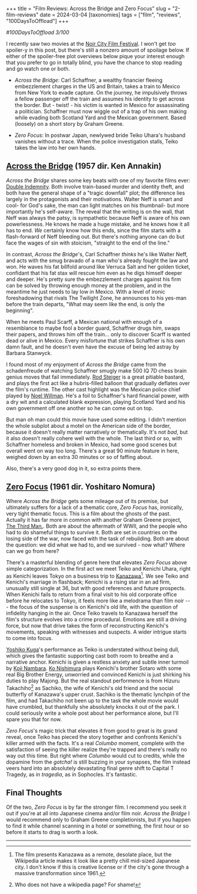 +++
title = "Film Reviews: Across the Bridge and Zero Focus"
slug = "2-film-reviews"
date = 2024-03-04
[taxonomies]
tags = ["film", "reviews", "100DaysToOffload"]
+++


*#100DaysToOffload 3/100*

I recently saw two movies at the [Noir City Film Festival](https://www.noircity.com/). I won't get *too* spoiler-y in this post, but there's still a nonzero amount of spoilage below. If either of the spoiler-free plot overviews below pique your interest enough that you prefer to go in totally blind, you have the chance to stop reading and go watch one or both.  

- *Across the Bridge*:  Carl Schaffner,  a wealthy financier fleeing embezzlement charges in the US and Britain, takes a train to Mexico from New York to evade capture. On the journey, he impulsively throws a fellow passenger off the train and assumes his identity to get across the border. But - twist! - his victim is wanted in Mexico for assassinating a politician. Schaffner must now wiggle out of a trap of his own making while evading both Scotland Yard and the Mexican government. Based (loosely) on a short story by Graham Greene.

- *Zero Focus*: In postwar Japan, newlywed bride Teiko Uhara's husband vanishes without a trace. When the police investigation stalls, Teiko takes the law into her own hands.


## [Across the Bridge](https://en.wikipedia.org/wiki/Across_the_Bridge_(film)) (1957 dir. Ken Annakin)

*Across the Bridge* shares some key beats with one of my favorite films ever: [Double Indemnity](https://en.wikipedia.org/wiki/Double_Indemnity). Both involve train-based murder and identity theft, and both have the general shape of a "tragic downfall" plot; the difference lies largely in the protagonists and their motivations. Walter Neff is smart and cool- for God's sake, the man can light matches on his thumbnail- but more importantly he's self-aware. The reveal that the writing is on the wall, that Neff was always the patsy, is sympathetic because Neff is aware of his own powerlessness. He knows he made a huge mistake, and he knows how it all has to end. *We* certainly know how this ends, since the film starts with a flash-forward of Neff bleeding out. But there's nothing anyone can do but face the wages of sin with stoicism, "straight to the end of the line."

In contrast, *Across the Bridge*'s, Carl Schaffner *thinks* he's like Walter Neff, and acts with the smug bravado of a man who's already fought the law and won.  He waves his fat billfold around like Verruca Salt and her golden ticket, confidant that his fat stax will rescue him even as he digs himself deeper and deeper. He's pretty sure the embezzlement charges against his firm can be solved by throwing enough money at the problem, and in the meantime he just needs to lay low in Mexico. With a level of ironic foreshadowing that rivals The Twilight Zone, he announces to his yes-man before the train departs, "What may seem like the end, is only the beginning". 

When he meets Paul Scarff, a Mexican national with enough of a resemblance to maybe fool a border guard, Schaffner drugs him, swaps their papers, and throws him off the train... only to discover Scarff is wanted dead or alive in Mexico. Every misfortune that strikes Schaffner is his own damn fault, and he doesn't even have the excuse of being led astray by Barbara Stanwyck. 

I found most of my enjoyment of *Across the Bridge* came from the schadenfreude of watching Schaffner smugly make 500 IQ 7D chess brain genius moves that fail immediately. [Rod Steiger](https://en.wikipedia.org/wiki/Rod_Steiger)  is a great pitiable bastard, and  plays the first act like a hubris-filled balloon that gradually deflates over the film's runtime.  The other cast highlight was the Mexican police chief played by [Noel Willman](https://en.wikipedia.org/wiki/Noel_Willman). He's a foil to Schaffner's hard financial power, with a dry wit and a calculated blank expression, playing Scotland Yard and his own government off one another so he can come out on top.

But man oh man could this movie have used some editing. I didn't mention the whole subplot about a motel on the American side of the border, because it doesn't really matter narratively or thematically. It's not *bad*, but it also doesn't really cohere well with the whole. The last third or so, with Schaffner homeless and broken in Mexico, had some good scenes but overall went on way too long. There's a great 90 minute feature in here, weighed down by an extra 30 minutes or so of faffing about.  

Also, there's a very good dog in it, so extra points there. 

##  [Zero Focus](https://en.wikipedia.org/wiki/Zero_Focus) (1961 dir. Yoshitaro Nomura)

Where *Across the Bridge* gets some mileage out of its premise, but ultimately suffers for a lack of a thematic core, *Zero Focus* has, ironically, very tight thematic focus. This is a film about the ghosts of the past. Actually it has far more in common with another Graham Greene project, [The Third Man.](https://en.wikipedia.org/wiki/The_Third_Man). Both are about the aftermath of WWII, and the people who had to do shameful things to survive it. Both are set in countries on the losing side of the war, now faced with the task of rebuilding. Both are about the question: we did what we had to, and we survived  - now what? Where can we go from here?   

There's a masterful blending of genre here that elevates *Zero Focus* above simple categorization. In the first act we meet Teiko and Kenichi Uhara, right as Kenichi leaves Tokyo on a business trip to [Kanazawa](https://en.wikipedia.org/wiki/Kanazawa)[^1].  We see Teiko and Kenichi's marriage in flashback; Kenichi is a rising star in an ad firm, unusually still single at 36, but with good references and future prospects. When Kenichi fails to return from a final visit to his old corporate office before he relocates to Tokyo, it feels more like a melodrama than film noir ---  the focus of the suspense is on Kenichi's old life, with the question of infidelity hanging in the air. Once Teiko travels to Kanazawa herself the film's structure evolves into a crime procedural. Emotions are still a driving force, but now that drive takes the form of reconstructing Kenichi's movements, speaking with witnesses and suspects. A wider intrigue starts to come into focus. 

[Yoshiko Kuga](https://en.wikipedia.org/wiki/Yoshiko_Kuga)'s performance as Teiko is understated without being dull, which gives the fantastic supporting cast both room to breathe and a narrative anchor. Kenichi is given a restless anxiety and subtle inner turmoil by [Koji Nambara](https://en.wikipedia.org/wiki/Koji_Nambara). [Ko Nishimura](https://en.wikipedia.org/wiki/K%C5%8D_Nishimura) plays Kenichi's brother Sotaro with some real Big Brother Energy, unworried and convinced Kenichi is just shirking his duties to play Majong. But the real standout performence is from Hizuru Takachiho[^2] as Sachiko, the wife of Kenichi's old friend and the social butterfly of Kanazawa's upper crust. Sachiko is the thematic lynchpin of the film, and had Takachiho not been up to the task the whole movie would have crumbled, but thankfully she absolutely knocks it out of the park. I could seriously write a whole post about her performance alone, but I'll spare you that for now.

*Zero Focus*'s magic trick that elevates it from good to great is its grand reveal, once Teiko has pieced the story together and confronts Kenichi's killer armed with the facts. It's a real *Columbo* moment, complete with the satisfaction of seeing the killer realize they're trapped and there's really no way out this time. But right where *Columbo* would cut to credits, while the dopamine from the *gotcha!* is still buzzing in your synapses, the film instead veers hard into an absolutely devastating final genre shift to Capital T Tragedy, as in *tragedia*, as in Sophocles. It's fantastic. 

## Final Thoughts
Of the two, *Zero Focus* is by far the stronger film. I recommend you seek it out if you're at all into Japanese cinema and/or film noir. *Across the Bridge* I would recommend only to Graham Greene completionists, but if you happen to find it while channel scanning in a hotel or something, the first hour or so before it starts to drag is worth a look.

<hr/>

[^1]:  The film presents Kanazawa as a remote, desolate place, but the Wikipedia article makes it look like a pretty chill mid-sized Japanese city. I don't know if this is creative license or if the city's gone through a massive transformation since 1961.

[^2]: Who does not have a wikipedia page? For shame!

